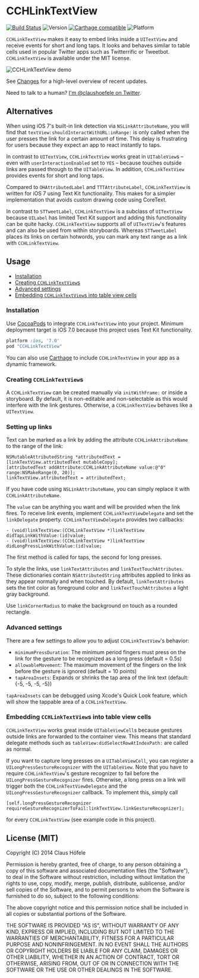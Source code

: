 CCHLinkTextView
===============

[![Build Status](https://travis-ci.org/choefele/CCHLinkTextView.png)](https://travis-ci.org/choefele/CCHLinkTextView)&nbsp;![Version](https://cocoapod-badges.herokuapp.com/v/CCHLinkTextView/badge.png)&nbsp;[![Carthage compatible](https://img.shields.io/badge/Carthage-compatible-4BC51D.svg?style=flat)](https://github.com/Carthage/Carthage)&nbsp;![Platform](https://cocoapod-badges.herokuapp.com/p/CCHLinkTextView/badge.png)


`CCHLinkTextView` makes it easy to embed links inside a `UITextView` and receive events for short and long taps. It looks and behaves similar to table cells used in popular Twitter apps such as Twitterrific or Tweetbot. `CCHLinkTextView` is available under the MIT license.

![CCHLinkTextView demo](CCHLinkTextView.gif)

See [Changes](https://github.com/choefele/CCHLinkTextView/blob/master/CHANGES.md) for a high-level overview of recent updates.

Need to talk to a human? [I'm @claushoefele on Twitter](https://twitter.com/claushoefele).

## Alternatives

When using iOS 7's built-in link detection via `NSLinkAttributeName`, you will find that `textView:shouldInteractWithURL:inRange:` is only called when the user presses the link for a certain amount of time. This delay is frustrating for users because they expect an app to react instantly to taps.

In contrast to `UITextView`, `CCHLinkTextView` works great in `UITableView`s – even with `userInteractionEnabled` set to `YES` – because touches outside links are passed through to the `UITableView`. In addition, `CCHLinkTextView` provides events for short and long taps.

Compared to `OHAttributedLabel` and `TTTAttributeLabel`, `CCHLinkTextView` is written for iOS 7 using Text Kit functionality. This makes for a simpler implementation that avoids custom drawing code using CoreText. 

In contrast to `STTweetLabel`, `CCHLinkTextView` is a subclass of `UITextView` because `UILabel` has limited Text Kit support and adding this functionality can be quite hacky. `CCHLinkTextView` supports all of `UITextView`'s features and can also be used from within storyboards. Whereas `STTweetLabel` places its links on certain hotwords, you can mark any text range as a link with `CCHLinkTextView`. 

## Usage

- [Installation](#installation)
- [Creating `CCHLinkTextView`s](#creating-cchlinktextviews)
- [Advanced settings](#advanced-settings)
- [Embedding `CCHLinkTextView`s into table view cells](#embedding-cchlinktextviews-into-table-view-cells)

### Installation

Use [CocoaPods](http://cocoapods.org) to integrate `CCHLinkTextView` into your project. Minimum deployment target is iOS 7.0 because this project uses Text Kit functionality.

```ruby
platform :ios, '7.0'
pod "CCHLinkTextView"
```

You can also use [Carthage](https://github.com/Carthage/Carthage#adding-frameworks-to-an-application) to include `CCHLinkTextView` in your app as a dynamic framework.

### Creating `CCHLinkTextView`s

A `CCHLinkTextView` can be created manually via `initWithFrame:` or inside a storyboard. By default, it is non-editable and non-selectable as this would interfere with the link gestures. Otherwise, a `CCHLinkTextView` behaves like a `UITextView`.

### Setting up links

Text can be marked as a link by adding the attribute `CCHLinkAttributeName` to the range of the link:

```Obj-C
NSMutableAttributedString *attributedText = [linkTextView.attributedText mutableCopy];
[attributedText addAttribute:CCHLinkAttributeName value:@"0" range:NSMakeRange(0, 20)];
linkTextView.attributedText = attributedText;
```

If you have code using `NSLinkAttributeName`, you can simply replace it with `CCHLinkAttributeName`.

The `value` can be anything you want and will be provided when the link fires. To receive link events, implement `CCHLinkTextViewDelegate` and set the `linkDelegate` property. `CCHLinkTextViewDelegate` provides two callbacks:

```Obj-C
- (void)linkTextView:(CCHLinkTextView *)linkTextView didTapLinkWithValue:(id)value;
- (void)linkTextView:(CCHLinkTextView *)linkTextView didLongPressLinkWithValue:(id)value;
```

The first method is called for taps, the second for long presses.

To style the links, use `linkTextAttributes` and `linkTextTouchAttributes`. These dictionaries contain `NSAttributedString` attributes applied to links as they appear normally and when touched. By default, `linkTextAttributes` sets the tint color as foreground color and `linkTextTouchAttributes` a light gray background. 

Use `linkCornerRadius` to make the background on touch as a rounded rectangle.

### Advanced settings

There are a few settings to allow you to adjust `CCHLinkTextView`'s behavior:

- `minimumPressDuration`: The minimum period fingers must press on the link for the gesture to be recognized as a long press (default = 0.5s)
- `allowableMovement`: The maximum movement of the fingers on the link before the gesture is ignored (default = 10 points)
- `tapAreaInsets`: Expands or shrinks the tap area of the link text (default: {-5, -5, -5, -5})

`tapAreaInsets` can be debugged using Xcode's Quick Look feature, which will show the tappable area of a `CCHLinkTextView`.

### Embedding `CCHLinkTextView`s into table view cells

`CCHLinkTextView` works great inside `UITableViewCell`s because gestures outside links are forwarded to the container view. This means that standard delegate methods such as `tableView:didSelectRowAtIndexPath:` are called as normal.

If you want to capture long presses on a `UITableViewCell`, you can register a `UILongPressGestureRecognizer` with the `UITableView`. Note that you have to require `CCHLinkTextView`'s gesture recognizer to fail before the `UILongPressGestureRecognizer` fires. Otherwise, a long press on a link will trigger both the `CCHLinkTextViewDelegate` and the `UILongPressGestureRecognizer` callback. To implement this, simply call

    [self.longPressGestureRecognizer requireGestureRecognizerToFail:linkTextView.linkGestureRecognizer];
    
for every `CCHLinkTextView` (see example code in this project).

## License (MIT)

Copyright (C) 2014 Claus Höfele

Permission is hereby granted, free of charge, to any person obtaining a copy of this software and associated documentation files (the "Software"), to deal in the Software without restriction, including without limitation the rights to use, copy, modify, merge, publish, distribute, sublicense, and/or sell copies of the Software, and to permit persons to whom the Software is furnished to do so, subject to the following conditions:

The above copyright notice and this permission notice shall be included in all copies or substantial portions of the Software.

THE SOFTWARE IS PROVIDED "AS IS", WITHOUT WARRANTY OF ANY KIND, EXPRESS OR IMPLIED, INCLUDING BUT NOT LIMITED TO THE WARRANTIES OF MERCHANTABILITY, FITNESS FOR A PARTICULAR PURPOSE AND NONINFRINGEMENT. IN NO EVENT SHALL THE AUTHORS OR COPYRIGHT HOLDERS BE LIABLE FOR ANY CLAIM, DAMAGES OR OTHER LIABILITY, WHETHER IN AN ACTION OF CONTRACT, TORT OR OTHERWISE, ARISING FROM, OUT OF OR IN CONNECTION WITH THE SOFTWARE OR THE USE OR OTHER DEALINGS IN THE SOFTWARE.
